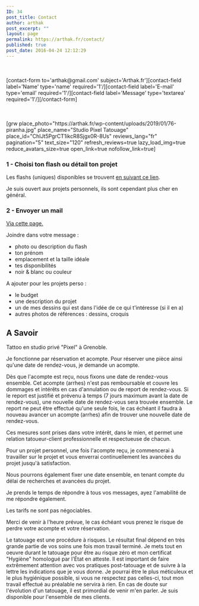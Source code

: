 ```yaml
---
ID: 34
post_title: Contact
author: arthak
post_excerpt: ""
layout: page
permalink: https://arthak.fr/contact/
published: true
post_date: 2016-04-24 12:12:29
---
```

<!-- wp:html -->
<div class="row">

<div class="col-md-5">
<p><br><br>[contact-form to='arthak@gmail.com' subject='Arthak.fr'][contact-field label='Name' type='name' required='1'/][contact-field label='E-mail' type='email' required='1'/][contact-field label='Message' type='textarea' required='1'/][/contact-form]</p>
<br>
<br>
[grw place_photo="https://arthak.fr/wp-content/uploads/2019/01/76-piranha.jpg" place_name="Studio Pixel Tatouage" place_id="ChIJt5PgrCT1ikcR8Sjgx0R-8Us" reviews_lang="fr" pagination="5" text_size="120" refresh_reviews=true lazy_load_img=true reduce_avatars_size=true open_link=true nofollow_link=true]
</div>
<div class="col-md-7"><h3>1 - Choisi ton flash ou détail ton projet<span class="Apple-converted-space">&nbsp;</span></h3>
<p>Les flashs (uniques) disponibles se trouvent <a href="https://arthak.fr/project-tag/dispo/">en suivant ce lien</a>.<span class="Apple-converted-space">&nbsp;</span></p>
<p>Je suis ouvert aux projets personnels, ils sont cependant plus cher en général.</p>
<h3>2 - Envoyer un mail<span class="Apple-converted-space">&nbsp;</span></h3>
<p><a href="https://arthak.fr/contact/">Via cette page.</a></p>
<p>Joindre dans votre message :</p>
<ul>
<li>photo ou description du flash</li>
<li><span style="font-size: inherit;">ton prénom</span></li>
<li><span style="font-size: inherit;">emplacement et la taille idéale</span></li>
<li><span style="font-size: inherit;">tes disponibilités</span></li>
<li>noir &amp; blanc ou couleur</li>
</ul>
<p>A ajouter pour les projets perso :</p>
<ul>
<li>le budget</li>
<li><span style="font-size: inherit;">une description du projet</span></li>
<li><span style="font-size: inherit;">un de mes dessins qui est dans l'idée de ce qui t'intéresse (si il en a)</span></li>
<li><span style="font-size: inherit;">autres photos de références : dessins, croquis</span></li>
</ul>

<h2>A Savoir<span class="Apple-converted-space">&nbsp;</span></h2>
<p>Tattoo en studio privé "Pixel" à Grenoble.<span class="Apple-converted-space">&nbsp;</span></p>
<p>Je fonctionne par réservation et acompte. Pour réserver une pièce ainsi qu'une date de rendez-vous, je demande un acompte.<span class="Apple-converted-space">&nbsp;</span></p>
<p>Dès que l'acompte est reçu, nous fixons une date de rendez-vous ensemble. Cet acompte (arrhes) n'est pas remboursable et couvre les dommages et intérêts en cas d'annulation ou de report de rendez-vous. Si le report est justifié et prévenu à temps (7 jours maximum avant la date de rendez-vous), une nouvelle date de rendez-vous sera trouvée ensemble. Le report ne peut être effectué qu'une seule fois, le cas échéant il faudra à nouveau avancer un acompte (arrhes) afin de trouver une nouvelle date de rendez-vous.</p>
<p>Ces mesures sont prises dans votre intérêt, dans le mien, et permet une relation tatoueur-client professionnelle et respectueuse de chacun.<span class="Apple-converted-space">&nbsp;</span></p>
<p>Pour un projet personnel, une fois l'acompte reçu, je commencerai à travailler sur le projet et vous enverrai continuellement les avancées du projet jusqu'à satisfaction.<span class="Apple-converted-space">&nbsp;</span></p>
<p>Nous pourrons également fixer une date ensemble, en tenant compte du délai de recherches et avancées du projet.</p>
<p>Je prends le temps de répondre à tous vos messages, ayez l'amabilité de me répondre également.</p>
<p>Les tarifs ne sont pas négociables.<span class="Apple-converted-space">&nbsp;</span></p>
<p>Merci de venir à l'heure prévue, le cas échéant vous prenez le risque de perdre votre acompte et votre réservation.</p>
<p>Le tatouage est une procédure à risques. Le résultat final dépend en très grande partie de vos soins une fois mon travail terminé. Je mets tout en oeuvre durant le tatouage pour être au risque zéro et mon certificat "Hygiène" homologué par l'État en atteste. Il est important de faire extrêmement attention avec vos pratiques post-tatouage et de suivre à la lettre les indications que je vous donne. Je pourrai être le plus méticuleux et le plus hygiénique possible, si vous ne respectez pas celles-ci, tout mon travail effectué au préalable ne servira à rien. En cas de doute sur l'évolution d'un tatouage, il est primordial de venir m'en parler. Je suis disponible pour l'ensemble de mes clients.</p>
</div>
</div>
<!-- /wp:html -->
